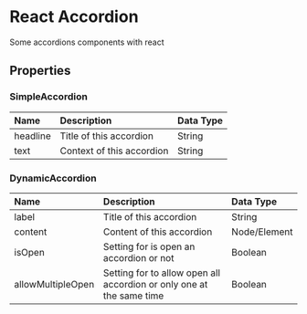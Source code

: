 # React Accordion

Some accordions components with react

## Properties

### SimpleAccordion

|Name|Description|Data Type|
|:-------|:-------|:-------|
|headline|Title of this accordion|String|
|text|Context of this accordion|String|

### DynamicAccordion

|Name|Description|Data Type|
|:-------|:-------|:-------|
|label|Title of this accordion|String|
|content|Content of this accordion|Node/Element|
|isOpen|Setting for is open an accordion or not|Boolean|
|allowMultipleOpen|Setting for to allow open all accordion or only one at the same time|Boolean|